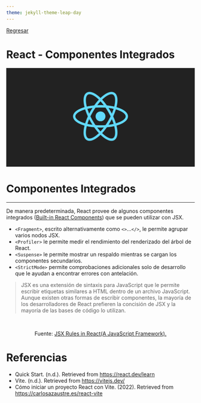```yaml
---
theme: jekyll-theme-leap-day
---
```


[Regresar](/DAWM/)

React - Componentes Integrados
===============

![react banner](imagenes/react_native_logo.png)

Componentes Integrados
==========

* * *

De manera predeterminada, React provee de algunos componentes integrados ([Built-in React Components](https://react.dev/reference/react/components)) que se pueden utilizar con JSX.

* `<Fragment>`, escrito alternativamente como `<>`...`</>`, le permite agrupar varios nodos JSX.
* `<Profiler>` le permite medir el rendimiento del renderizado del árbol de React.
* `<Suspense>` le permite mostrar un respaldo mientras se cargan los componentes secundarios.
* `<StrictMode>` permite comprobaciones adicionales solo de desarrollo que le ayudan a encontrar errores con antelación.

> JSX es una extensión de sintaxis para JavaScript que le permite escribir etiquetas similares a HTML dentro de un archivo JavaScript. Aunque existen otras formas de escribir componentes, la mayoría de los desarrolladores de React prefieren la concisión de JSX y la mayoría de las bases de código lo utilizan.

<div align="center">
    <img src="images/jsx.png" alt="" width="60%">
    <p>Fuente: <a href="https://medium.com/nerd-for-tech/jsx-rules-in-react-a-javascript-framework-4b0ab66fdbf9">JSX Rules in React(A JavaScript Framework).</a> </p>
</div>

Referencias
=======

* Quick Start. (n.d.). Retrieved from https://react.dev/learn
* Vite. (n.d.). Retrieved from https://vitejs.dev/
* Cómo iniciar un proyecto React con Vite. (2022). Retrieved from https://carlosazaustre.es/react-vite
